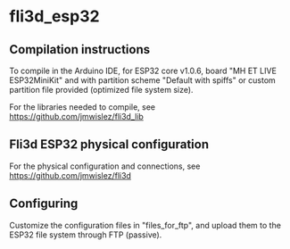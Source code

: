# fli3d_esp32

## Compilation instructions
To compile in the Arduino IDE, for ESP32 core v1.0.6, board "MH ET LIVE ESP32MiniKit" and with partition scheme "Default with spiffs" or custom partition file provided (optimized file system size).

For the libraries needed to compile, see https://github.com/jmwislez/fli3d_lib

## Fli3d ESP32 physical configuration
For the physical configuration and connections, see https://github.com/jmwislez/fli3d

## Configuring
Customize the configuration files in "files_for_ftp", and upload them to the ESP32 file system through FTP (passive).
